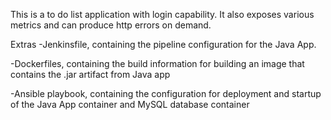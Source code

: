 This is a to do list application with login capability. It also exposes various metrics and can produce http errors on demand.

Extras
-Jenkinsfile, containing the pipeline configuration for the Java App.

-Dockerfiles, containing the build information for building an image that contains the .jar artifact from Java app

-Ansible playbook, containing the configuration for deployment and startup of the Java App container and MySQL database container
